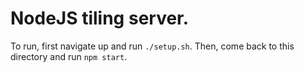 # NodeJS tiling server.

To run, first navigate up and run `./setup.sh`. Then, come back to this directory and run `npm start`.
